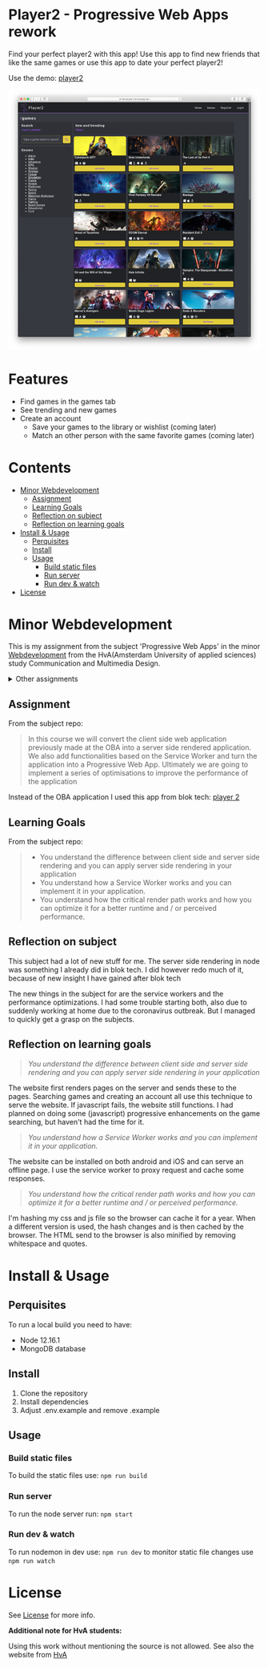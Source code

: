# Player2 - Progressive Web Apps rework <!-- omit in toc -->
Find your perfect player2 with this app! Use this app to find new friends that like the same games or use this app to date your perfect player2!

Use the demo: [player2](https://find-player-2.herokuapp.com/games)

![screen1](https://github.com/iSirThijs/progressive-web-apps-1920/blob/master/docs/screens/desktop.png?raw=true)

# Features <!-- omit in toc -->
* Find games in the games tab
* See trending and new games
* Create an account
  * Save your games to the library or wishlist (coming later)
  * Match an other person with the same favorite games (coming later)

# Contents <!-- omit in toc -->
- [Minor Webdevelopment](#minor-webdevelopment)
  - [Assignment](#assignment)
  - [Learning Goals](#learning-goals)
  - [Reflection on subject](#reflection-on-subject)
  - [Reflection on learning goals](#reflection-on-learning-goals)
- [Install & Usage](#install--usage)
  - [Perquisites](#perquisites)
  - [Install](#install)
  - [Usage](#usage)
    - [Build static files](#build-static-files)
    - [Run server](#run-server)
    - [Run dev & watch](#run-dev--watch)
- [License](#license)

# Minor Webdevelopment 
This is my assignment from the subject 'Progressive Web Apps' in the minor [Webdevelopment](https://everythingweb.org) from the HvA(Amsterdam University of applied sciences) study Communication and Multimedia Design.

<details>
    <summary>Other assignments</summary>
    <ul>
        <li><a href='https://github.com/iSirThijs/web-app-from-scratch-1920'>Web App from Scratch</a>
        <li><a href='https://github.com/iSirThijs/css-to-the-rescue-1920'>CSS to the rescue</a></li>
        <li><a href='https://github.com/iSirThijs/project-1-1920'>CSS to the rescue</a></li>
        <li><a href='https://github.com/iSirThijs/progressive-web-apps-1920'>CSS to the rescue</a> - This assignment</li>
    <ul>
</details>

## Assignment 
From the subject repo: 
>In this course we will convert the client side web application previously made at the OBA into a server side rendered application. We also add functionalities based on the Service Worker and turn the application into a Progressive Web App. Ultimately we are going to implement a series of optimisations to improve the performance of the application

Instead of the OBA application I used this app from blok tech: [player 2](https://github.com/iSirThijs/Player2)

## Learning Goals
From the subject repo:
> * You understand the difference between client side and server side rendering and you can apply server side rendering in your application
> * You understand how a Service Worker works and you can implement it in your application.
> * You understand how the critical render path works and how you can optimize it for a better runtime and / or perceived performance.

## Reflection on subject
This subject had a lot of new stuff for me. The server side rendering in node was something I already did in blok tech. I did however redo much of it, because of new insight I have gained after blok tech

The new things in the subject for are the service workers and the performance optimizations. I had some trouble starting both, also due to suddenly working at home due to the coronavirus outbreak. But I managed to quickly get a grasp on the subjects. 

## Reflection on learning goals
> *You understand the difference between client side and server side rendering and you can apply server side rendering in your application* 

The website first renders pages on the server and sends these to the pages. Searching games and creating an account all use this technique to serve the website. If javascript fails, the website still functions. I had planned on doing some (javascript) progressive enhancements on the game searching, but haven't had the time for it. 

> *You understand how a Service Worker works and you can implement it in your application.*

The website can be installed on both android and iOS and can serve an offline page. I use the service worker to proxy request and cache some responses.

> *You understand how the critical render path works and how you can optimize it for a better runtime and / or perceived performance.*

I'm hashing my css and js file so the browser can cache it for a year. When a different version is used, the hash changes and is then cached by the browser. The HTML send to the browser is also minified by removing whitespace and quotes.

# Install & Usage

## Perquisites
To run a local build you need to have:
* Node 12.16.1
* MongoDB database

## Install
1. Clone the repository 
2. Install dependencies
3. Adjust .env.example and remove .example

## Usage
### Build static files
To build the static files use: `npm run build`

### Run server
To run the node server run: `npm start`

### Run dev & watch 
To run nodemon in dev use: `npm run dev`
to monitor static file changes use `npm run watch`

# License
See [License](https://github.com/iSirThijs/progressive-web-apps-1920/blob/master/LICENSE) for more info.

**Additional note for HvA students:**

Using this work without mentioning the source is not allowed. See also the website from [HvA](https://az.hva.nl/studenten/az-lemmas/studenten/hva-breed/juridische-zaken/fraude-en-plagiaat/fraude-en-plagiaat.html)
